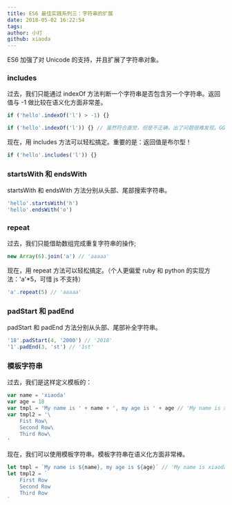 ```yaml
---
title: ES6 最佳实践系列三：字符串的扩展
date: 2018-05-02 16:22:54
tags:
author: 小打
github: xiaoda
---
```


ES6 加强了对 Unicode 的支持，并且扩展了字符串对象。

<!-- more -->

### includes

过去，我们只能通过 indexOf 方法判断一个字符串是否包含另一个字符串。返回值与 -1 做比较在语义化方面非常差。

``` js
if ('hello'.indexOf('l') > -1) {}

if ('hello'.indexOf('l')) {} // 虽然符合直觉，但是不正确，出了问题很难发现。GG
```

现在，用 includes 方法可以轻松搞定。重要的是：返回值是布尔型！

``` js
if ('hello'.includes('l')) {}
```

### startsWith 和 endsWith

startsWith 和 endsWith 方法分别从头部、尾部搜索字符串。

``` js
'hello'.startsWith('h')
'hello'.endsWith('o')
```

### repeat

过去，我们只能借助数组完成重复字符串的操作;

``` js
new Array(6).join('a') // 'aaaaa'
```

现在，用 repeat 方法可以轻松搞定。（个人更偏爱 ruby 和 python 的实现方法：'a'\*5，可惜 js 不支持）

``` js
'a'.repeat(5) // 'aaaaa'
```

### padStart 和 padEnd

padStart 和 padEnd 方法分别从头部、尾部补全字符串。

``` js
'18'.padStart(4, '2000') // '2018'
'1'.padEnd(3, 'st') // '1st'
```

### 模板字符串

过去，我们是这样定义模板的：

``` js
var name = 'xiaoda'
var age = 18
var tmpl = 'My name is ' + name + ', my age is ' + age // 'My name is xiaoda, my age is 18'
var tmpl2 = '\
    Fist Row\
    Second Row\
    Third Row\
'
```

现在，我们可以使用模板字符串。模板字符串在语义化方面非常棒。

``` js
let tmpl = `My name is ${name}, my age is ${age}` // 'My name is xiaoda, my age is 18'
let tmpl2 = `
    First Row
    Second Row
    Third Row
`
```
